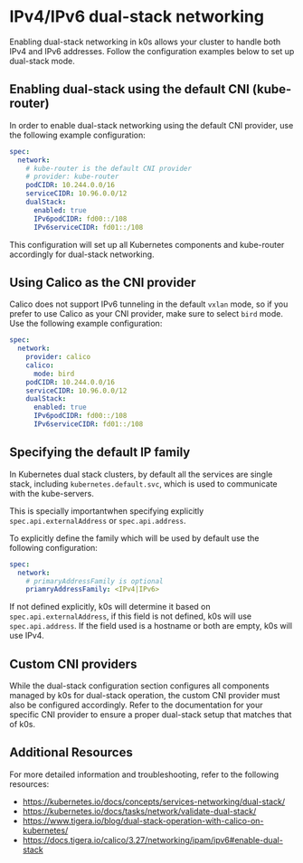 # IPv4/IPv6 dual-stack networking

Enabling dual-stack networking in k0s allows your cluster to handle both IPv4 and
IPv6 addresses. Follow the configuration examples below to set up dual-stack mode.

## Enabling dual-stack using the default CNI (kube-router)

In order to enable dual-stack networking using the default CNI provider, use the
following example configuration:

```yaml
spec:
  network:
    # kube-router is the default CNI provider
    # provider: kube-router
    podCIDR: 10.244.0.0/16
    serviceCIDR: 10.96.0.0/12
    dualStack:
      enabled: true
      IPv6podCIDR: fd00::/108
      IPv6serviceCIDR: fd01::/108
```

This configuration will set up all Kubernetes components and kube-router
accordingly for dual-stack networking.

## Using Calico as the CNI provider

Calico does not support IPv6 tunneling in the default `vxlan` mode, so if you
prefer to use Calico as your CNI provider, make sure to select `bird` mode. Use
the following example configuration:

```yaml
spec:
  network:
    provider: calico
    calico:
      mode: bird
    podCIDR: 10.244.0.0/16
    serviceCIDR: 10.96.0.0/12
    dualStack:
      enabled: true
      IPv6podCIDR: fd00::/108
      IPv6serviceCIDR: fd01::/108
```

## Specifying the default IP family

In Kubernetes dual stack clusters, by default all the services are single stack,
including `kubernetes.default.svc`, which is used to communicate with the kube-servers.

This is specially importantwhen specifying explicitly `spec.api.externalAddress` or
`spec.api.address`.

To explicitly define the family which will be used by default use the following
configuration:

```yaml
spec:
  network:
    # primaryAddressFamily is optional
    priamryAddressFamily: <IPv4|IPv6>
```

If not defined explicitly, k0s will determine it based on `spec.api.externalAddress`,
if this field is not defined, k0s will use `spec.api.address`. If the field used is
a hostname or both are empty, k0s will use IPv4.

## Custom CNI providers

While the dual-stack configuration section configures all components managed by
k0s for dual-stack operation, the custom CNI provider must also be configured
accordingly. Refer to the documentation for your specific CNI provider to ensure
a proper dual-stack setup that matches that of k0s.

## Additional Resources

For more detailed information and troubleshooting, refer to the following resources:

* <https://kubernetes.io/docs/concepts/services-networking/dual-stack/>
* <https://kubernetes.io/docs/tasks/network/validate-dual-stack/>
* <https://www.tigera.io/blog/dual-stack-operation-with-calico-on-kubernetes/>
* <https://docs.tigera.io/calico/3.27/networking/ipam/ipv6#enable-dual-stack>
